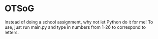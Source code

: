 # OTSoG
Instead of doing a school assignment, why not let Python do it for me!
To use, just run main.py and type in numbers from 1-26 to correspond to letters.
